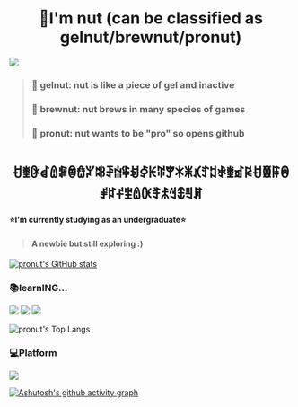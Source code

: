 
<h1 align="center">👋I'm nut (can be classified as gelnut/brewnut/pronut)</h1>

[![](http://github-profile-summary-cards.vercel.app/api/cards/profile-details?username=pronut)](https://github.com/pronut)

>### 🌱 gelnut: nut is like a piece of gel and inactive
>### 🌱 brewnut: nut brews in many species of games
>### 🌱 pronut: nut wants to be "pro" so opens github

<h1 align="center"> ꀀꃨꀖꀸꅔꁶꂮꃍꃢꄀꄚꅑꅨꀂꀆꀘꄶꂖꁘꂓꃤꄸꅓꅖꃨꀃꀙꀀꁙꁹꂔꂱꃐꄝꄹꅔꀚꄟꅬꆻꇞꉊꊲ</h1>

#### ⭐I‘m currently studying as an undergraduate⭐
>#### A newbie but still exploring :)
[![pronut's GitHub stats](https://github-readme-stats.vercel.app/api?username=pronut&theme=vue&count_private=true&show_icons=true&hide=stars&rank_icon=github)](https://github.com/anuraghazra/github-readme-stats)


### 📚learnING...
![](https://img.shields.io/badge/Python-743ea2?logo=python&logoColor=fff)
![](https://img.shields.io/badge/JAVA-007396?logo=JAVA&logoColor=fff) 
![](https://img.shields.io/badge/VSCode-007ACC?logo=Visual-Studio&logoColor=fff)

<img src="https://github-readme-stats.vercel.app/api/top-langs/?username=pronut&layout=compact" alt="pronut's Top Langs">
</p>

### 💻Platform

![](https://img.shields.io/badge/Windows_11-0078D6?logo=windows&logoColor=fff)


[![Ashutosh's github activity graph](https://github-readme-activity-graph.vercel.app/graph?username=pronut&bg_color=1f1e1e&color=c9bf4f&line=456692&point=696235&area=true&hide_border=true)](https://github.com/ashutosh00710/github-readme-activity-graph)
